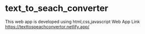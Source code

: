 # text_to_seach_converter
This web app is developed using html,css,javascript 
Web App Link
https://texttospeachconvertor.netlify.app/
